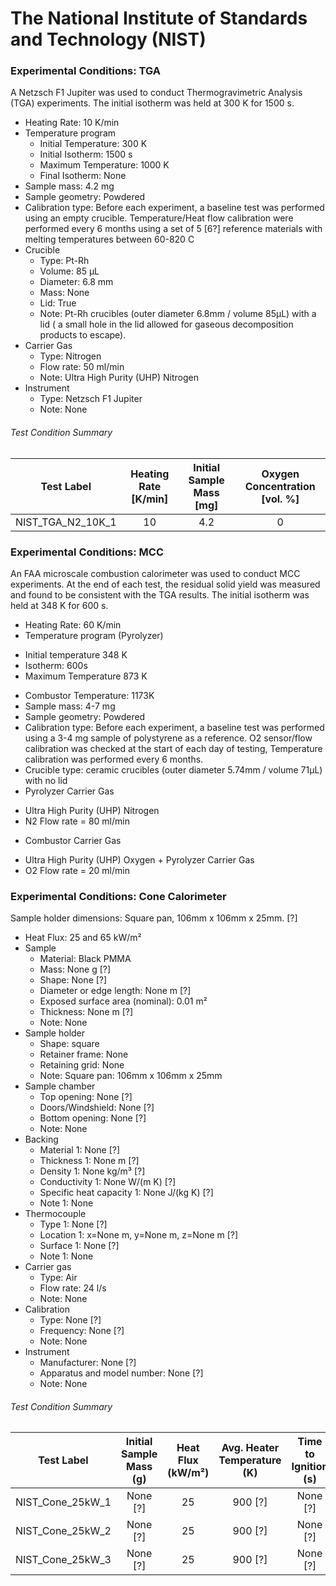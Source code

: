 # The National Institute of Standards and Technology (NIST)

### Experimental Conditions: TGA
A Netzsch F1 Jupiter was used to conduct Thermogravimetric Analysis (TGA) experiments.
The initial isotherm was held at 300 K for 1500 s.

* Heating Rate: 10 K/min
* Temperature program
  - Initial Temperature: 300 K
  - Initial Isotherm: 1500 s
  - Maximum Temperature: 1000 K
  - Final Isotherm: None
* Sample mass: 4.2 mg
* Sample geometry: Powdered
* Calibration type: Before each experiment, a baseline test was performed using an empty crucible. Temperature/Heat flow calibration were performed every 6 months using a set of 5 [6?] reference materials with melting temperatures between 60-820 C
* Crucible
  - Type: Pt-Rh
  - Volume: 85 µL
  - Diameter: 6.8 mm
  - Mass: None
  - Lid: True
  - Note: Pt-Rh crucibles (outer diameter 6.8mm / volume 85µL) with a lid ( a small hole in the lid allowed for gaseous decomposition products to escape).
* Carrier Gas
  - Type: Nitrogen
  - Flow rate: 50 ml/min
  - Note: Ultra High Purity (UHP) Nitrogen
* Instrument
  - Type: Netzsch F1 Jupiter
  - Note: None

###### Test Condition Summary

| Test Label | Heating Rate [K/min] | Initial Sample Mass [mg] | Oxygen Concentration [vol. %] |
|:------:|:------:|:------:|:------:|
| NIST\_TGA\_N2\_10K\_1 | 10 | 4.2 | 0 |

### Experimental Conditions: MCC
An FAA microscale combustion calorimeter was used to conduct MCC experiments.  At the end of each test, the residual solid yield was measured and found to be consistent with the TGA results.
The initial isotherm was held at 348 K for 600 s.

* Heating Rate: 60 K/min
* Temperature program (Pyrolyzer)
 - Initial temperature 348 K
 - Isotherm: 600s
 - Maximum Temperature 873 K
* Combustor Temperature: 1173K
* Sample mass: 4-7 mg
* Sample geometry: Powdered
* Calibration type: Before each experiment, a baseline test was performed using a 3-4 mg sample of polystyrene as a reference. O2 sensor/flow calibration was checked at the start of each day of testing, Temperature calibration was performed every 6 months.
* Crucible type: ceramic crucibles (outer diameter 5.74mm / volume 71µL) with no lid
* Pyrolyzer Carrier Gas
 - Ultra High Purity (UHP) Nitrogen
 - N2 Flow rate = 80 ml/min
* Combustor Carrier Gas
 - Ultra High Purity (UHP) Oxygen + Pyrolyzer Carrier Gas
 - O2 Flow rate = 20 ml/min



### Experimental Conditions: Cone Calorimeter

Sample holder dimensions: Square pan, 106mm x 106mm x 25mm. [?]

* Heat Flux: 25 and 65 kW/m²
* Sample
  - Material: Black PMMA
  - Mass: None g [?]
  - Shape: None [?]
  - Diameter or edge length: None m [?]
  - Exposed surface area (nominal): 0.01 m²
  - Thickness: None m [?]
  - Note: None
* Sample holder
  - Shape: square
  - Retainer frame: None
  - Retaining grid: None
  - Note: Square pan: 106mm x 106mm x 25mm
* Sample chamber
  - Top opening: None [?]
  - Doors/Windshield: None [?]
  - Bottom opening: None [?]
  - Note: None
* Backing
  - Material 1: None [?]
  - Thickness 1: None m [?]
  - Density 1: None kg/m³ [?]
  - Conductivity 1: None W/(m K) [?]
  - Specific heat capacity 1: None J/(kg K) [?]
  - Note 1: None
* Thermocouple
  - Type 1: None [?]
  - Location 1: x=None m, y=None m, z=None m [?]
  - Surface 1: None [?]
  - Note 1: None
* Carrier gas
  - Type: Air
  - Flow rate: 24 l/s
  - Note: None
* Calibration
  - Type: None [?]
  - Frequency: None [?]
  - Note: None
* Instrument
  - Manufacturer: None [?]
  - Apparatus and model number: None [?]
  - Note: None

###### Test Condition Summary

| Test Label | Initial Sample Mass (g) | Heat Flux (kW/m²) | Avg. Heater Temperature (K) | Time to Ignition (s) |
|:------:|:------:|:------:|:------:|:------:|
| NIST\_Cone\_25kW\_1 | None [?] | 25 | 900 [?] | None [?] |
| NIST\_Cone\_25kW\_2 | None [?] | 25 | 900 [?] | None [?] |
| NIST\_Cone\_25kW\_3 | None [?] | 25 | 900 [?] | None [?] |
